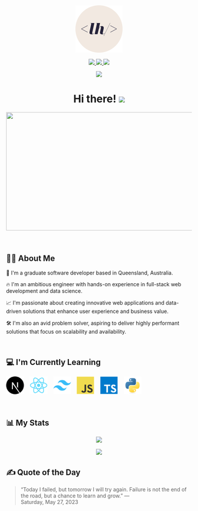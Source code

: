 <p align="center">
  <img src="/public/logo.png" width="128" />
</p>

<p align="center">
  <a href="mailto:larry.huynh.dev@outlook.com" target="_blank">
    <img src="https://img.shields.io/badge/Email-c4a7e7?style=for-the-badge&logo=maildotru&logoColor=232136" />
  </a>
  <a href="https://www.larryhuynh.dev" target="_blank">
    <img src="https://img.shields.io/badge/larryhuynh.dev-ea9a97?style=for-the-badge&logo=react&logoColor=232136" />
  </a>
  <a href="https://www.linkedin.com/in/larry-huynh-dev/" target="_blank">
    <img src="https://img.shields.io/badge/LinkedIn-9ccfd8?style=for-the-badge&logo=linkedin&logoColor=232136" />
  </a>
</p>

<p align="center">
  <img src="https://komarev.com/ghpvc/?username=larryh12&style=for-the-badge&color=232136" />
</p>

<h1 align="center">
  Hi there!
  <img src="https://media.giphy.com/media/hvRJCLFzcasrR4ia7z/giphy.gif" width="32" />
</h1>

<p align="center">
  <img src="https://media.giphy.com/media/R03zWv5p1oNSQd91EP/giphy.gif" width="640" height="320" />
</p>

<br/>

## :man_technologist: About Me

:koala: I'm a graduate software developer based in Queensland, Australia.

:fire: I'm an ambitious engineer with hands-on experience in full-stack web development and data science.

:chart_with_upwards_trend: I'm passionate about creating innovative web applications and data-driven solutions that enhance user experience and business value.

:hammer_and_wrench: I'm also an avid problem solver, aspiring to deliver highly performant solutions that focus on scalability and availability.

<br/>

## :computer: I'm Currently Learning

<p>
  <img src="https://github.com/devicons/devicon/blob/master/icons/nextjs/nextjs-original.svg" title="Next.js" width="48" height="48" />&nbsp;&nbsp;&nbsp;
  <img src="https://github.com/devicons/devicon/blob/master/icons/react/react-original.svg" title="React" width="48" height="48" />&nbsp;&nbsp;&nbsp;
  <img src="https://github.com/devicons/devicon/blob/master/icons/tailwindcss/tailwindcss-plain.svg" title="Tailwind CSS" width="48" height="48" />&nbsp;&nbsp;&nbsp;
  <img src="https://github.com/devicons/devicon/blob/master/icons/javascript/javascript-original.svg" title="JavaScript" width="48" height="48" />&nbsp;&nbsp;&nbsp;
  <img src="https://github.com/devicons/devicon/blob/master/icons/typescript/typescript-original.svg" title="TypeScript" width="48" height="48" />&nbsp;&nbsp;&nbsp;
  <img src="https://github.com/devicons/devicon/blob/master/icons/python/python-original.svg" title="Python" width="48" height="48" />&nbsp;&nbsp;&nbsp;
</p>

<br/>

## :bar_chart: My Stats

<p align="center">
  <img src="https://streak-stats.demolab.com?user=larryh12&card_width=640" />
</p>

<p align="center">
  <img src="https://github-readme-stats.vercel.app/api/wakatime?username=larryh12&layout=compact&hide=other&custom_title=Dev+Time" />
</p>

## :writing_hand: Quote of the Day

<!--QOTD_STARTS_HERE-->
<blockquote>&ldquo;Today I failed, but tomorrow I will try again. Failure is not the end of the road, but a chance to learn and grow.&rdquo; &mdash; <footer>Saturday, May 27, 2023</footer></blockquote>
<!--QOTD_ENDS_HERE-->
